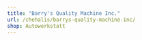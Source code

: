 ```yaml
---
title: "Barry's Quality Machine Inc."
url: /chehalis/barrys-quality-machine-inc/
shop: Autowerkstatt
---
```

